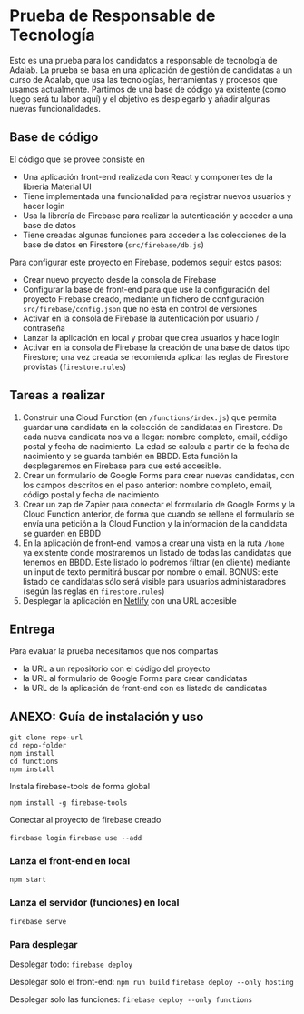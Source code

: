 # Prueba de Responsable de Tecnología

Esto es una prueba para los candidatos a responsable de tecnología de Adalab. La prueba se basa en una aplicación de gestión de candidatas a un curso de Adalab, que usa las tecnologías, herramientas y procesos que usamos actualmente. Partimos de una base de código ya existente (como luego será tu labor aquí) y el objetivo es desplegarlo y añadir algunas nuevas funcionalidades.

## Base de código

El código que se provee consiste en

- Una aplicación front-end realizada con React y componentes de la librería Material UI
- Tiene implementada una funcionalidad para registrar nuevos usuarios y hacer login
- Usa la librería de Firebase para realizar la autenticación y acceder a una base de datos
- Tiene creadas algunas funciones para acceder a las colecciones de la base de datos en Firestore (`src/firebase/db.js`)

Para configurar este proyecto en Firebase, podemos seguir estos pasos:

- Crear nuevo proyecto desde la consola de Firebase
- Configurar la base de front-end para que use la configuración del proyecto Firebase creado, mediante un fichero de configuración `src/firebase/config.json` que no está en control de versiones
- Activar en la consola de Firebase la autenticación por usuario / contraseña
- Lanzar la aplicación en local y probar que crea usuarios y hace login
- Activar en la consola de Firebase la creación de una base de datos tipo Firestore; una vez creada se recomienda aplicar las reglas de Firestore provistas (`firestore.rules`)

## Tareas a realizar

1. Construir una Cloud Function (en `/functions/index.js`) que permita guardar una candidata en la colección de candidatas en Firestore. De cada nueva candidata nos va a llegar: nombre completo, email, código postal y fecha de nacimiento. La edad se calcula a partir de la fecha de nacimiento y se guarda también en BBDD. Esta función la desplegaremos en Firebase para que esté accesible.
2. Crear un formulario de Google Forms para crear nuevas candidatas, con los campos descritos en el paso anterior: nombre completo, email, código postal y fecha de nacimiento
3. Crear un zap de Zapier para conectar el formulario de Google Forms y la Cloud Function anterior, de forma que cuando se rellene el formulario se envía una petición a la Cloud Function y la información de la candidata se guarden en BBDD
4. En la aplicación de front-end, vamos a crear una vista en la ruta `/home` ya existente donde mostraremos un listado de todas las candidatas que tenemos en BBDD. Este listado lo podremos filtrar (en cliente) mediante un input de texto permitirá buscar por nombre o email. BONUS: este listado de candidatas sólo será visible para usuarios administaradores (según las reglas en `firestore.rules`)
5. Desplegar la aplicación en [Netlify](https://netlify.com/) con una URL accesible

## Entrega

Para evaluar la prueba necesitamos que nos compartas

- la URL a un repositorio con el código del proyecto
- la URL al formulario de Google Forms para crear candidatas
- la URL de la aplicación de front-end con es listado de candidatas

## ANEXO: Guía de instalación y uso

```
git clone repo-url
cd repo-folder
npm install
cd functions
npm install
```

Instala firebase-tools de forma global

`npm install -g firebase-tools`

Conectar al proyecto de firebase creado

`firebase login`
`firebase use --add`

### Lanza el front-end en local

`npm start`

### Lanza el servidor (funciones) en local

`firebase serve`

### Para desplegar

Desplegar todo:
`firebase deploy`

Desplegar solo el front-end:
`npm run build`
`firebase deploy --only hosting`

Desplegar solo las funciones:
`firebase deploy --only functions`
